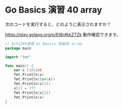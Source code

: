 # Go Basics 演習 40 array

次のコードを実行すると、どのように表示されますか？

https://play.golang.org/p/Et8nfkkZTZk 動作確認できます。

```go
// bcts369道場 Go Basics 演習40 array
package main

import "fmt"

func main() {
	var x [10]int
	fmt.Println(x)
	fmt.Println(len(x))
	fmt.Println(x[2])
	x[2] = 777
	fmt.Println(x[2])
	fmt.Println(x)
}
```
